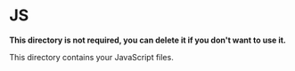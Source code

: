 # JS

**This directory is not required, you can delete it if you don't want to use it.**

This directory contains your JavaScript files.